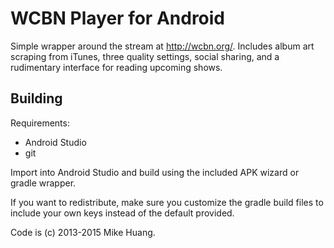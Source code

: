 # WCBN Player for Android

Simple wrapper around the stream at http://wcbn.org/. Includes album art
scraping from iTunes, three quality settings, social sharing, and a
rudimentary interface for reading upcoming shows.

## Building

Requirements:
* Android Studio
* git

Import into Android Studio and build using the included APK wizard or
gradle wrapper.

If you want to redistribute, make sure you customize the gradle build
files to include your own keys instead of the default provided.

Code is (c) 2013-2015 Mike Huang.
